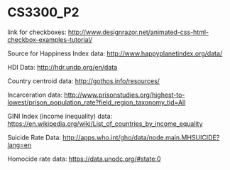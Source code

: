# CS3300_P2

link for checkboxes: http://www.designrazor.net/animated-css-html-checkbox-examples-tutorial/

Source for Happiness Index data: http://www.happyplanetindex.org/data/

HDI Data: http://hdr.undp.org/en/data

Country centroid data: http://gothos.info/resources/

Incarceration data: http://www.prisonstudies.org/highest-to-lowest/prison_population_rate?field_region_taxonomy_tid=All

GINI Index (income inequality) data: https://en.wikipedia.org/wiki/List_of_countries_by_income_equality

Suicide Rate Data: http://apps.who.int/gho/data/node.main.MHSUICIDE?lang=en

Homocide rate data: https://data.unodc.org/#state:0
